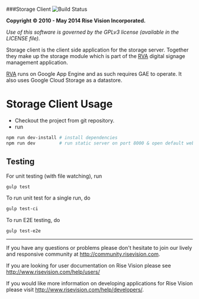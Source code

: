 ###Storage Client  ![Build Status](http://devtools1.risevision.com:8080/job/Storage-Client-BranchPush/badge/icon)

**Copyright © 2010 - May 2014 Rise Vision Incorporated.**

*Use of this software is governed by the GPLv3 license (available in the LICENSE file).*

Storage client is the client side application for the storage server.  Together they make up the storage module which is part of the [RVA](http://rva.risevision.com) digital signage management application.  


[RVA](http://rva.risevision.com) runs on Google App Engine and as such requires GAE to operate. It also uses Google Cloud Storage as a datastore.

Storage Client Usage
====================

* Checkout the project from git repository.
* run
```bash
npm run dev-install # install dependencies
npm run dev         # run static server on port 8000 & open default web browser
```

Testing
----

For unit testing (with file watching), run

```bash
gulp test
```

To run unit test for a single run, do
```bash
gulp test-ci
```

To run E2E testing, do
```bash
gulp test-e2e
```

-----------
If you have any questions or problems please don't hesitate to join our lively and responsive community at http://community.risevision.com.

If you are looking for user documentation on Rise Vision please see http://www.risevision.com/help/users/

If you would like more information on developing applications for Rise Vision please visit http://www.risevision.com/help/developers/. 
